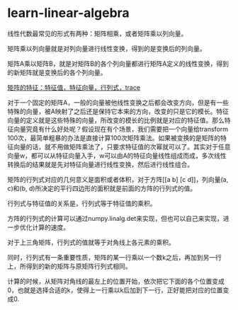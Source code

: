# learn-linear-algebra

线性代数最常见的形式有两种：矩阵相乘，或者矩阵乘以列向量。

矩阵乘以列向量就是对列向量进行线性变换，得到的是变换后的列向量。

矩阵A乘以矩阵B，就是对矩阵B的各个列向量都进行矩阵A定义的线性变换，得到的新矩阵就是变换后的各个列向量。

[矩阵的特征：特征值，特征向量，行列式，trace](https://zhuanlan.zhihu.com/p/25955676)

对于一个固定的矩阵A，一般的向量被他线性变换之后都会改变方向，但是有一些特殊的向量，被A映射了之后还是保持它本来的方向，改变的只是它的模长。特征向量的定义就是这些特殊的向量，所改变的模长的比例就是对应的特征值。那么特征向量究竟有什么好处呢？假设现在有个场景，我们需要把一个向量给transform 100次，最简单粗暴的办法是直接计算100次矩阵乘法。如果被变换的是矩阵的特征向量的话，就不用做矩阵乘法了，只要求特征值的次幂就可以了。其实对于任意向量w，都可以从特征向量入手，w可以由A的特征向量线性组成而成，多次线性转换后的结果就是先对特征向量进行线性变换，然后进行线性组合。

矩阵的行列式对应的几何意义是面积或者体积，对于方阵[[a b] [c d]]，列向量(a, c)和(b, d)所决定的平行四边形的面积就是前面的方阵的行列式的值。

行列式与特征值的关系是，行列式等于特征值的乘积。

方阵的行列式的计算可以通过numpy.linalg.det来实现，但也可以自己来实现，进一步优化计算的速度。

对于上三角矩阵，行列式的值就等于对角线上各元素的乘积。

同时，行列式有一条重要性质，矩阵的某一行乘以一个数k之后，再加到另一行上，所得到的新的矩阵与原矩阵行列式相同。

计算的时候，从矩阵对角线的最左上的位置开始，依次把它下面的各个位置变成0，也就是选择合适的k，使得上一行乘以k后加到下一行，正好能把对应的位置变成0.
